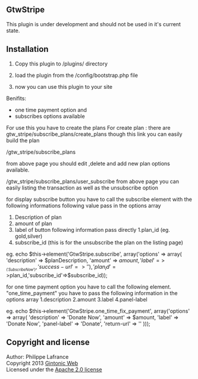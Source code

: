 ## GtwStripe

This plugin is under development and should not be used in it's current state.

## Installation

1. Copy this plugin to 
 /plugins/ directory
2. load the plugin from the /config/bootstrap.php file

3. now you can use this plugin to your site

Benifits:
- one time payment option and
- subscribes options available

For use this you have to create the plans
For create plan :
there are gtw_stripe/subscribe_plans/create_plans
though this link you can easily build the plan

/gtw_stripe/subscribe_plans

from above page you should edit ,delete and add new plan options available.

/gtw_stripe/subscribe_plans/user_subscribe
from above page you can easily listing the transaction as well as the unsubscribe option

for display subscribe button you have to call the subscribe element with the following informations
following value pass in the options array
1. Description of plan
2. amount of plan
3. label of button
following information pass directly
1.plan_id (eg. gold,silver)
2. subscribe_id (this is for the unsubscribe the plan on the listing page)

eg.
echo $this->element('GtwStripe.subscribe', array('options' => array(
    'description' => $planDescription,
    'amount' => $amount,
    'label' => __('Subscribe Now'),
    'success-url' =>''
),'plan_id'=>$plan_id,'subscribe_id'=>$subscribe_id));


for one time payment option you have to call the following element.
"one_time_payment"
you have to pass the following information in the options array
1.description
2.amount
3.label
4.panel-label

eg.
echo $this->element('GtwStripe.one_time_fix_payment', array('options' => array(
    'description' => 'Donate Now',
    'amount' => $amount,
    'label' => 'Donate Now',
    'panel-label' => 'Donate',
    'return-url' => ''
)));


## Copyright and license   
Author: Philippe Lafrance   
Copyright 2013 [Gintonic Web](http://gintonicweb.com)  
Licensed under the [Apache 2.0 license](http://www.apache.org/licenses/LICENSE-2.0.html)